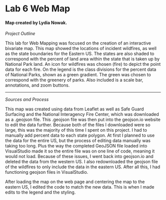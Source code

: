 Lab 6 Web Map
====

#### Map created by Lydia Nowak. 

*Project Outline*

This lab for Web Mapping was focused on the creation of an interactive bivariate map. This map showed the locations of incident wildfires, as well as the state boundaries for the Eastern US. The states are also shaded to correspond with the percent of land area within the state that is taken up by National Park land. An icon for wildfires was chosen (fire) to depict the point data for each fire. On the legend is the class divisions for the percent data of National Parks, shown as a green gradient. The green was chosen to correspond with the greenery of parks. Also included is a scale bar, annotations, and zoom buttons. 

---

*Sources and Process* 

This map was created using data from Leaflet as well as Safe Guard Surfacing and the National Interagency Fire Center, which was downloaded as a .geojson file. This .geojson file was then put into the geojson.io website to edit the data further. Because both of the files I downloaded were so large, this was the majority of this time I spent on this project. I had to manually add percent data to each state polygon. At first I planned to use the data for the entire US, but the process of editing data manually was taking too long. Plus the way the completed GeoJSON file loaded into VisualStudio made it so the entire file was on one line of code, meaning it would not load. Because of these issues, I went back into geojson.io and deleted the data from the western US. I also redownloaded the geojson file of the wildfires to only include the data in the eastern US. After all this, I had functioning geojson files in VisualStudio. 

After loading the map on the web page and centering the map to the eastern US, I edited the code to match the new data. This is when I made edits to the legend and the styling.

